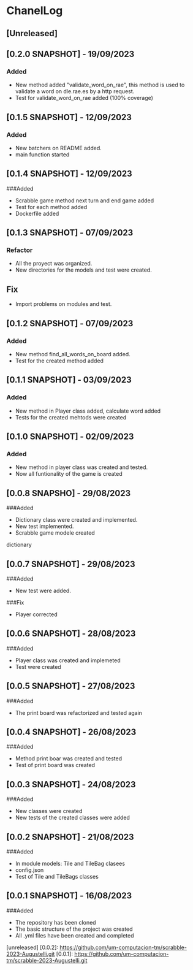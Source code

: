 # ChanelLog

## [Unreleased]

## [0.2.0 SNAPSHOT] - 19/09/2023
### Added
- New method added "validate_word_on_rae", this method is used to 
validate a word on dle.rae.es by a http request.
- Test for validate_word_on_rae added (100% coverage)


## [0.1.5  SNAPSHOT] - 12/09/2023
### Added
- New batchers on README added.
- main function started

## [0.1.4  SNAPSHOT] - 12/09/2023

###Added
- Scrabble game method next turn and end game added
- Test for each method added
- Dockerfile added

## [0.1.3  SNAPSHOT] - 07/09/2023
### Refactor
- All the proyect was organized.
- New directories for the models and test were created.

## Fix
- Import problems on modules and test.

## [0.1.2  SNAPSHOT] - 07/09/2023
### Added
- New method find_all_words_on_board added.
- Test for the created method added

## [0.1.1  SNAPSHOT] - 03/09/2023
### Added
- New method in Player class added, calculate word added
- Tests for the created mehtods were created

## [0.1.0 SNAPSHOT] - 02/09/2023
### Added
- New method in player class was created and tested.
- Now all funtionality of the game is created

## [0.0.8 SNAPSHO] - 29/08/2023
###Added
- Dictionary class were created and implemented.
- New test implemented.
- Scrabble game modele created

dictionary

## [0.0.7 SNAPSHOT] - 29/08/2023
###Added
- New test were added.

###Fix
- Player corrected 
## [0.0.6 SNAPSHOT] - 28/08/2023
###Added
- Player class was created and implemeted
- Test were created

## [0.0.5 SNAPSHOT] - 27/08/2023
###Added

- The print board was refactorized and tested again

## [0.0.4 SNAPSHOT] - 26/08/2023
###Added

-  Method print boar was created and tested
- Test of print board was created


## [0.0.3 SNAPSHOT] - 24/08/2023
###Added
- New classes were created
- New tests of the created classes were added

## [0.0.2 SNAPSHOT] - 21/08/2023

###Added
- In module models: Tile and TileBag clasees
- config.json
- Test of Tile and TileBags classes

## [0.0.1 SNAPSHOT] - 16/08/2023

###Added

- The repository has been cloned
- The basic structure of the project was created
- All .yml files have been created and completed

[unreleased]
[0.0.2]: https://github.com/um-computacion-tm/scrabble-2023-Augustelli.git
[0.0.1]: https://github.com/um-computacion-tm/scrabble-2023-Augustelli.git